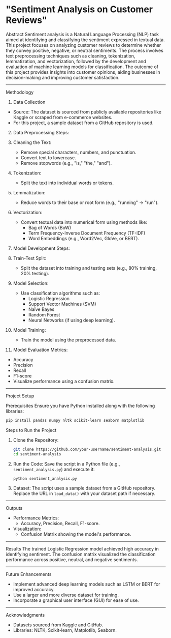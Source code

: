 # "Sentiment Analysis on Customer Reviews"

Abstract
Sentiment analysis is a Natural Language Processing (NLP) task aimed at identifying and classifying the sentiment expressed in textual data. 
This project focuses on analyzing customer reviews to determine whether they convey positive, negative, or neutral sentiments.
The process involves text preprocessing techniques such as cleaning, tokenization, lemmatization, and vectorization, followed by the development 
and evaluation of machine learning models for classification. 
The outcome of this project provides insights into customer opinions, aiding businesses in decision-making and improving customer satisfaction.

---
 Methodology

 1. Data Collection
- Source: The dataset is sourced from publicly available repositories like Kaggle or scraped from e-commerce websites.
- For this project, a sample dataset from a GitHub repository is used.

2. Data Preprocessing
Steps:
1. Cleaning the Text:
   - Remove special characters, numbers, and punctuation.
   - Convert text to lowercase.
   - Remove stopwords (e.g., "is," "the," "and").
2. Tokenization:
   - Split the text into individual words or tokens.
3. Lemmatization:
   - Reduce words to their base or root form (e.g., "running" → "run").
4. Vectorization:
   - Convert textual data into numerical form using methods like:
     - Bag of Words (BoW)
     - Term Frequency-Inverse Document Frequency (TF-IDF)
     - Word Embeddings (e.g., Word2Vec, GloVe, or BERT).

3. Model Development
Steps:
1. Train-Test Split:
   - Split the dataset into training and testing sets (e.g., 80% training, 20% testing).
2. Model Selection:
   - Use classification algorithms such as:
     - Logistic Regression
     - Support Vector Machines (SVM)
     - Naïve Bayes
     - Random Forest
     - Neural Networks (if using deep learning).
3. Model Training:
   - Train the model using the preprocessed data.

4. Model Evaluation Metrics:
- Accuracy
- Precision
- Recall
- F1-score
- Visualize performance using a confusion matrix.

---

Project Setup

Prerequisites
Ensure you have Python installed along with the following libraries:
```bash
pip install pandas numpy nltk scikit-learn seaborn matplotlib
```

Steps to Run the Project
1. Clone the Repository:
   ```bash
   git clone https://github.com/your-username/sentiment-analysis.git
   cd sentiment-analysis
   ```
2. Run the Code:
   Save the script in a Python file (e.g., `sentiment_analysis.py`) and execute it:
   ```bash
   python sentiment_analysis.py
   ```
3. Dataset:
   The script uses a sample dataset from a GitHub repository. Replace the URL in `load_data()` with your dataset path if necessary.

---

Outputs
- Performance Metrics:
  - Accuracy, Precision, Recall, F1-score.
- Visualization:
  - Confusion Matrix showing the model's performance.

---
Results
The trained Logistic Regression model achieved high accuracy in identifying sentiment.
The confusion matrix visualized the classification performance across positive, neutral, and negative sentiments.

---

Future Enhancements
- Implement advanced deep learning models such as LSTM or BERT for improved accuracy.
- Use a larger and more diverse dataset for training.
- Incorporate a graphical user interface (GUI) for ease of use.

---

Acknowledgments
- Datasets sourced from Kaggle and GitHub.
- Libraries: NLTK, Scikit-learn, Matplotlib, Seaborn.
